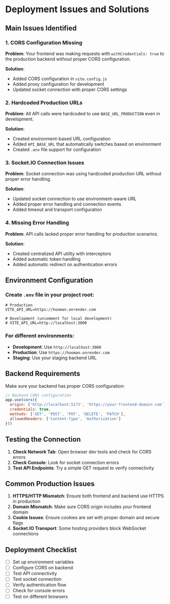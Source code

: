 # Deployment Issues and Solutions

## Main Issues Identified

### 1. **CORS Configuration Missing**
**Problem**: Your frontend was making requests with `withCredentials: true` to the production backend without proper CORS configuration.

**Solution**: 
- Added CORS configuration in `vite.config.js`
- Added proxy configuration for development
- Updated socket connection with proper CORS settings

### 2. **Hardcoded Production URLs**
**Problem**: All API calls were hardcoded to use `BASE_URL_PRODUCTION` even in development.

**Solution**:
- Created environment-based URL configuration
- Added `API_BASE_URL` that automatically switches based on environment
- Created `.env` file support for configuration

### 3. **Socket.IO Connection Issues**
**Problem**: Socket connection was using hardcoded production URL without proper error handling.

**Solution**:
- Updated socket connection to use environment-aware URL
- Added proper error handling and connection events
- Added timeout and transport configuration

### 4. **Missing Error Handling**
**Problem**: API calls lacked proper error handling for production scenarios.

**Solution**:
- Created centralized API utility with interceptors
- Added automatic token handling
- Added automatic redirect on authentication errors

## Environment Configuration

### Create `.env` file in your project root:
```env
# Production
VITE_API_URL=https://hooman.onrender.com

# Development (uncomment for local development)
# VITE_API_URL=http://localhost:3000
```

### For different environments:
- **Development**: Use `http://localhost:3000`
- **Production**: Use `https://hooman.onrender.com`
- **Staging**: Use your staging backend URL

## Backend Requirements

Make sure your backend has proper CORS configuration:

```javascript
// Backend CORS configuration
app.use(cors({
  origin: ['http://localhost:5173', 'https://your-frontend-domain.com'],
  credentials: true,
  methods: ['GET', 'POST', 'PUT', 'DELETE', 'PATCH'],
  allowedHeaders: ['Content-Type', 'Authorization']
}))
```

## Testing the Connection

1. **Check Network Tab**: Open browser dev tools and check for CORS errors
2. **Check Console**: Look for socket connection errors
3. **Test API Endpoints**: Try a simple GET request to verify connectivity

## Common Production Issues

1. **HTTPS/HTTP Mismatch**: Ensure both frontend and backend use HTTPS in production
2. **Domain Mismatch**: Make sure CORS origin includes your frontend domain
3. **Cookie Issues**: Ensure cookies are set with proper domain and secure flags
4. **Socket.IO Transport**: Some hosting providers block WebSocket connections

## Deployment Checklist

- [ ] Set up environment variables
- [ ] Configure CORS on backend
- [ ] Test API connectivity
- [ ] Test socket connection
- [ ] Verify authentication flow
- [ ] Check for console errors
- [ ] Test on different browsers 